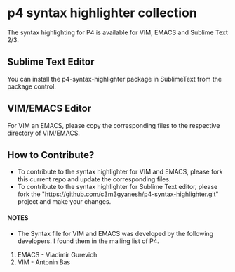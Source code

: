 # p4 syntax highlighter collection 
The syntax highlighting for P4 is available for VIM, EMACS and Sublime Text 2/3. 

## Sublime Text Editor
You can install the p4-syntax-highlighter package in SublimeText from the package control.

## VIM/EMACS Editor
For VIM an EMACS, please copy the corresponding files to the respective directory of VIM/EMACS.

## How to Contribute? 
* To contribute to the syntax highlighter for VIM and EMACS, please fork this current repo and update the corresponding files. 
* To contribute to the syntax highlighter for Sublime Text editor, please fork the "https://github.com/c3m3gyanesh/p4-syntax-highlighter.git" project and make your changes.

#### NOTES
* The Syntax file for VIM and EMACS was developed by the following developers. I found them in the mailing list of P4.

1. EMACS - Vladimir Gurevich
2. VIM   - Antonin Bas

  



